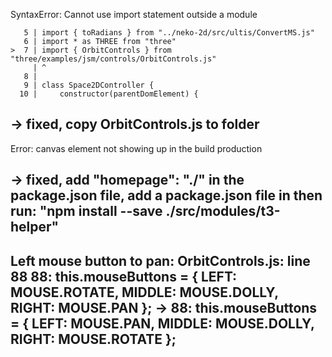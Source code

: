 SyntaxError: Cannot use import statement outside a module

       5 | import { toRadians } from "../neko-2d/src/ultis/ConvertMS.js"
       6 | import * as THREE from "three"
    >  7 | import { OrbitControls } from "three/examples/jsm/controls/OrbitControls.js"
         | ^
       8 |
       9 | class Space2DController {
      10 |     constructor(parentDomElement) {

-> fixed, copy OrbitControls.js to folder <t3-helper>
-------------------------------------------------------------------------------------------------------------------------------------------------------
Error: canvas element not showing up in the build production

-> fixed, add "homepage": "./" in the package.json file, add a package.json file in <t3-helper>
then run: "npm install --save ./src/modules/t3-helper"
-------------------------------------------------------------------------------------------------------------------------------------------------------
Left mouse button to pan: 
OrbitControls.js: line 88
	 88: this.mouseButtons = { LEFT: MOUSE.ROTATE, MIDDLE: MOUSE.DOLLY, RIGHT: MOUSE.PAN };
-> 88: this.mouseButtons = { LEFT: MOUSE.PAN, MIDDLE: MOUSE.DOLLY, RIGHT: MOUSE.ROTATE };
--------------------------------------------------------------------------------------------------------------------------------------------------------
